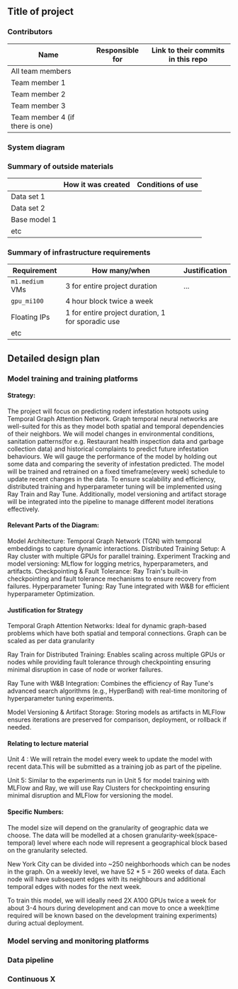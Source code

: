 
## Title of project

<!-- 
Discuss: Value proposition: Your will propose a machine learning system that can be 
used in an existing business or service. (You should not propose a system in which 
a new business or service would be developed around the machine learning system.) 
Describe the value proposition for the machine learning system. What’s the (non-ML) 
status quo used in the business or service? What business metric are you going to be 
judged on? (Note that the “service” does not have to be for general users; you can 
propose a system for a science problem, for example.)
-->

### Contributors

<!-- Table of contributors and their roles. 
First row: define responsibilities that are shared by the team. 
Then, each row after that is: name of contributor, their role, and in the third column, 
you will link to their contributions. If your project involves multiple repos, you will 
link to their contributions in all repos here. -->

| Name                            | Responsible for | Link to their commits in this repo |
|---------------------------------|-----------------|------------------------------------|
| All team members                |                 |                                    |
| Team member 1                   |                 |                                    |
| Team member 2                   |                 |                                    |
| Team member 3                   |                 |                                    |
| Team member 4 (if there is one) |                 |                                    |



### System diagram

<!-- Overall digram of system. Doesn't need polish, does need to show all the pieces. 
Must include: all the hardware, all the containers/software platforms, all the models, 
all the data. -->

### Summary of outside materials

<!-- In a table, a row for each dataset, foundation model. 
Name of data/model, conditions under which it was created (ideally with links/references), 
conditions under which it may be used. -->

|              | How it was created | Conditions of use |
|--------------|--------------------|-------------------|
| Data set 1   |                    |                   |
| Data set 2   |                    |                   |
| Base model 1 |                    |                   |
| etc          |                    |                   |


### Summary of infrastructure requirements

<!-- Itemize all your anticipated requirements: What (`m1.medium` VM, `gpu_mi100`), 
how much/when, justification. Include compute, floating IPs, persistent storage. 
The table below shows an example, it is not a recommendation. -->

| Requirement     | How many/when                                     | Justification |
|-----------------|---------------------------------------------------|---------------|
| `m1.medium` VMs | 3 for entire project duration                     | ...           |
| `gpu_mi100`     | 4 hour block twice a week                         |               |
| Floating IPs    | 1 for entire project duration, 1 for sporadic use |               |
| etc             |                                                   |               |

## Detailed design plan

<!-- In each section, you should describe (1) your strategy, (2) the relevant parts of the 
diagram, (3) justification for your strategy, (4) relate back to lecture material, 
(5) include specific numbers. -->

### Model training and training platforms

#### Strategy:

The project will focus on predicting rodent infestation hotspots using Temporal Graph Attention Network. Graph temporal neural networks are well-suited for this as they model both spatial and temporal dependencies of their neighbors. We will model changes in environmental conditions,  sanitation patterns(for e.g. Restaurant health inspection data and garbage collection data) and historical complaints to predict future infestation behaviours. We will gauge the performance of the model by holding out some data and comparing the severity of infestation predicted. The model will be trained and retrained on a fixed timeframe(every week) schedule to update recent changes in the data. To ensure scalability and efficiency, distributed training and hyperparameter tuning will be implemented using Ray Train and Ray Tune. Additionally, model versioning and artifact storage will be integrated into the pipeline to manage different model iterations effectively. 

#### Relevant Parts of the Diagram:

Model Architecture: Temporal Graph Network (TGN) with temporal embeddings to capture dynamic interactions.
Distributed Training Setup: A Ray cluster with multiple GPUs for parallel training.
Experiment Tracking and model versioning: MLflow for logging metrics, hyperparameters, and artifacts.
Checkpointing & Fault Tolerance: Ray Train's built-in checkpointing and fault tolerance mechanisms to ensure recovery from failures.
Hyperparameter Tuning: Ray Tune integrated with W&B for efficient hyperparameter 
Optimization.



#### Justification for Strategy

Temporal Graph Attention Networks: Ideal for dynamic graph-based problems which have both spatial and temporal connections. Graph can be scaled as per data granularity

Ray Train for Distributed Training: Enables scaling across multiple GPUs or nodes while providing fault tolerance through checkpointing ensuring minimal disruption in case of node or worker failures. 

Ray Tune with W&B Integration: Combines the efficiency of Ray Tune's advanced search algorithms (e.g., HyperBand) with real-time monitoring of hyperparameter tuning experiments.

Model Versioning & Artifact Storage: Storing models as artifacts in MLFlow ensures iterations are preserved for comparison, deployment, or rollback if needed.

#### Relating to lecture material

Unit 4 : We will retrain the model every week to update the model with recent data.This will be submitted as a training job as part of the pipeline.

Unit 5:
Similar to the experiments run in Unit 5 for model training with MLFlow and Ray, we will use Ray Clusters for checkpointing ensuring minimal disruption and MLFlow for versioning the model. 

#### Specific Numbers:

The model size will depend on the granularity of geographic data we choose. The data will be modelled at a chosen granularity-week(space-temporal) level where each node will represent a geographical block based on the granularity selected.

New York City can be divided into ~250 neighborhoods which can be nodes in the graph. On a weekly level, we have 52 * 5 = 260 weeks of data. 
Each node will have subsequent edges with its neighbours and additional temporal edges with nodes for the next week.

To train this model, we will ideally need  2X A100 GPUs twice a week for about 3-4 hours during development and can move to once a week(time required will be known based on the development training experiments) during actual deployment.



### Model serving and monitoring platforms

<!-- Make sure to clarify how you will satisfy the Unit 6 and Unit 7 requirements, 
and which optional "difficulty" points you are attempting. -->

### Data pipeline

<!-- Make sure to clarify how you will satisfy the Unit 8 requirements,  and which 
optional "difficulty" points you are attempting. -->

### Continuous X

<!-- Make sure to clarify how you will satisfy the Unit 3 requirements,  and which 
optional "difficulty" points you are attempting. -->


